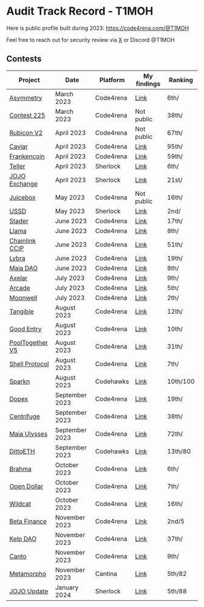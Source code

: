 # Audit Track Record - T1MOH
Here is public profile built during 2023: https://code4rena.com/@T1MOH

Feel free to reach out for security review via [X](https://twitter.com/0xT1MOH) or Discord @T1MOH

## Contests
| Project                                                                                                           | Date           | Platform  | My findings                                        | Ranking  |
| -------                                                                                                           | ----           | --------  | --------                                           | -------  |
| [Asymmetry](https://code4rena.com/audits/2023-03-asymmetry-contest#top)                                           | March     2023 | Code4rena | [Link](/contests/Asymmetry/findings.md)            | 6th/     |
| [Contest 225](https://code4rena.com/audits/2023-03-contest-225-contest#top)                                       | March     2023 | Code4rena | Not public                                         | 38th/    |
| [Rubicon V2](https://code4rena.com/audits/2023-04-rubicon-v2#top)                                                 | April     2023 | Code4rena | Not public                                         | 67th/    |
| [Caviar](https://code4rena.com/audits/2022-12-caviar-contest#top)                                                 | April     2023 | Code4rena | [Link](/contests/Caviar/findings.md)               | 95th/    |
| [Frankencoin](https://code4rena.com/audits/2023-04-frankencoin#top)                                               | April     2023 | Code4rena | [Link](/contests/Frankencoin/findings.md)          | 59th/    |
| [Teller](https://audits.sherlock.xyz/contests/62)                                                                 | April     2023 | Sherlock  | [Link](/contests/Teller/findings.md)               | 6th/     |
| [JOJO Exchange](https://audits.sherlock.xyz/contests/70)                                                          | April     2023 | Sherlock  | [Link](/contests/JOJO_Exchange/findings.md)        | 21st/    |
| [Juicebox](https://code4rena.com/audits/2023-05-juicebox-buyback-delegate#top)                                    | May       2023 | Code4rena | Not public                                         | 16th/    |
| [USSD](https://audits.sherlock.xyz/contests/82)                                                                   | May       2023 | Sherlock  | [Link](/contests/USSD/findings.md)                 | 2nd/     |
| [Stader](https://code4rena.com/audits/2023-06-stader-labs#top)                                                    | June      2023 | Code4rena | [Link](/contests/Stader/findings.md)               | 17th/    |
| [Llama](https://code4rena.com/audits/2023-06-llama#top)                                                           | June      2023 | Code4rena | [Link](/contests/Llama/findings.md)                | 8th/     |
| [Chainlink CCIP](https://code4rena.com/audits/2023-05-chainlink-cross-chain-services-ccip-and-arm-network#top)    | June      2023 | Code4rena | [Link](/contests/ChainlinkCCIP/findings.md)        | 51th/    |
| [Lybra](https://code4rena.com/audits/2023-06-lybra-finance#top)                                                   | June      2023 | Code4rena | [Link](/contests/Lybra/findings.md)                | 19th/    |
| [Maia DAO](https://code4rena.com/audits/2023-05-maia-dao-ecosystem#top)                                           | June      2023 | Code4rena | [Link](/contests/MaiaDAO/findings.md)              | 8th/     |
| [Axelar](https://code4rena.com/audits/2023-07-axelar-network#top)                                                 | July      2023 | Code4rena | [Link](/contests/Axelar/findings.md)               | 9th/     |
| [Arcade](https://code4rena.com/audits/2023-07-arcadexyz#top)                                                      | July      2023 | Code4rena | [Link](/contests/Arcade/findings.md)               | 5th/     |
| [Moonwell](https://code4rena.com/audits/2023-07-moonwell#top)                                                     | July      2023 | Code4rena | [Link](/contests/Moonwell/findings.md)             | 2th/     |
| [Tangible](https://code4rena.com/audits/2023-08-tangible-caviar#top)                                              | August    2023 | Code4rena | [Link](/contests/Tangible/findings.md)             | 12th/    |
| [Good Entry](https://code4rena.com/audits/2023-08-good-entry#top)                                                 | August    2023 | Code4rena | [Link](/contests/GoodEntry/findings.md)            | 10th/    |
| [PoolTogether V5](https://code4rena.com/audits/2023-08-pooltogether-v5-part-deux#top)                             | August    2023 | Code4rena | [Link](/contests/PoolTogetherV5/findings.md)       | 31th/    |
| [Shell Protocol](https://code4rena.com/audits/2023-08-shell-protocol#top)                                         | August    2023 | Code4rena | [Link](/contests/Shell/findings.md)                | 7th/     |
| [Sparkn](https://www.codehawks.com/contests/cllcnja1h0001lc08z7w0orxx)                                            | August    2023 | Codehawks | [Link](/contests/Sparkn/findings.md)               | 10th/100 |
| [Dopex](https://code4rena.com/audits/2023-08-dopex#top)                                                           | September 2023 | Code4rena | [Link](/contests/Dopex/findings.md)                | 19th/    |
| [Centrifuge](https://code4rena.com/audits/2023-09-centrifuge#top)                                                 | September 2023 | Code4rena | [Link](/contests/Centrifuge/findings.md)           | 38th/    |
| [Maia Ulysses](https://code4rena.com/audits/2023-09-maia-dao-ulysses#top)                                         | September 2023 | Code4rena | [Link](/contests/MaiaUlysses/findings.md)          | 72th/    |
| [DittoETH](https://www.codehawks.com/contests/clm871gl00001mp081mzjdlwc)                                          | September 2023 | Codehawks | [Link](/contests/DittoETH/findings.md)             | 13th/80  |
| [Brahma](https://code4rena.com/audits/2023-10-brahma#top)                                                         | October   2023 | Code4rena | [Link](/contests/Brahma/findings.md)               | 6th/     |
| [Open Dollar](https://code4rena.com/audits/2023-10-open-dollar#top)                                               | October   2023 | Code4rena | [Link](/contests/OpenDollar/findings.md)           | 7th/     |
| [Wildcat](https://code4rena.com/audits/2023-10-the-wildcat-protocol#top)                                          | October   2023 | Code4rena | [Link](/contests/Wildcat/findings.md)              | 16th/    |
| [Beta Finance](https://code4rena.com/audits/2023-11-beta-finance-invitational#top)                                | November  2023 | Code4rena | [Link](/contests/BetaFinance/findings.md)          | 2nd/5    |
| [Kelp DAO](https://code4rena.com/audits/2023-11-kelp-dao-rseth#top)                                               | November  2023 | Code4rena | [Link](/contests/KelpDAO/findings.md)              | 37th/    |
| [Canto](https://code4rena.com/audits/2023-11-canto-application-specific-dollars-and-bonding-curves-for-1155s#top) | November  2023 | Code4rena | [Link](/contests/KelpDAO/findings.md)              | 9th/     |
| [Metamorpho](https://cantina.xyz/competitions/8409a0ce-6c21-4cc9-8ef2-bd77ce7425af)                               | November  2023 | Cantina   | [Link](/contests/Metamorpho/findings.md)           | 5th/82   |
| [JOJO Update](https://audits.sherlock.xyz/contests/136)                                                           | January   2024 | Sherlock  | [Link](/contests/JOJOUpdate/findings.md)           | 5th/88   |


